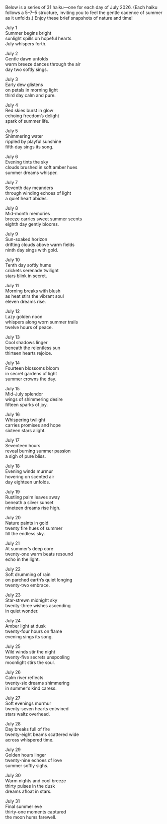 Below is a series of 31 haiku—one for each day of July 2026. (Each haiku follows a 5–7–5 structure, inviting you to feel the gentle cadence of summer as it unfolds.) Enjoy these brief snapshots of nature and time!

July 1  
Summer begins bright  
sunlight spills on hopeful hearts  
July whispers forth.

July 2  
Gentle dawn unfolds  
warm breeze dances through the air  
day two softly sings.

July 3  
Early dew glistens  
on petals in morning light  
third day calm and pure.

July 4  
Red skies burst in glow  
echoing freedom’s delight  
spark of summer life.

July 5  
Shimmering water  
rippled by playful sunshine  
fifth day sings its song.

July 6  
Evening tints the sky  
clouds brushed in soft amber hues  
summer dreams whisper.

July 7  
Seventh day meanders  
through winding echoes of light  
a quiet heart abides.

July 8  
Mid-month memories  
breeze carries sweet summer scents  
eighth day gently blooms.

July 9  
Sun-soaked horizon  
drifting clouds above warm fields  
ninth day sings with gold.

July 10  
Tenth day softly hums  
crickets serenade twilight  
stars blink in secret.

July 11  
Morning breaks with blush  
as heat stirs the vibrant soul  
eleven dreams rise.

July 12  
Lazy golden noon  
whispers along worn summer trails  
twelve hours of peace.

July 13  
Cool shadows linger  
beneath the relentless sun  
thirteen hearts rejoice.

July 14  
Fourteen blossoms bloom  
in secret gardens of light  
summer crowns the day.

July 15  
Mid-July splendor  
wings of shimmering desire  
fifteen sparks of joy.

July 16  
Whispering twilight  
carries promises and hope  
sixteen stars alight.

July 17  
Seventeen hours  
reveal burning summer passion  
a sigh of pure bliss.

July 18  
Evening winds murmur  
hovering on scented air  
day eighteen unfolds.

July 19  
Rustling palm leaves sway  
beneath a silver sunset  
nineteen dreams rise high.

July 20  
Nature paints in gold  
twenty fire hues of summer  
fill the endless sky.

July 21  
At summer’s deep core  
twenty-one warm beats resound  
echo in the light.

July 22  
Soft drumming of rain  
on parched earth’s quiet longing  
twenty-two embrace.

July 23  
Star-strewn midnight sky  
twenty-three wishes ascending  
in quiet wonder.

July 24  
Amber light at dusk  
twenty-four hours on flame  
evening sings its song.

July 25  
Wild winds stir the night  
twenty-five secrets unspooling  
moonlight stirs the soul.

July 26  
Calm river reflects  
twenty-six dreams shimmering  
in summer’s kind caress.

July 27  
Soft evenings murmur  
twenty-seven hearts entwined  
stars waltz overhead.

July 28  
Day breaks full of fire  
twenty-eight beams scattered wide  
across whispered time.

July 29  
Golden hours linger  
twenty-nine echoes of love  
summer softly sighs.

July 30  
Warm nights and cool breeze  
thirty pulses in the dusk  
dreams afloat in stars.

July 31  
Final summer eve  
thirty-one moments captured  
the moon hums farewell.
